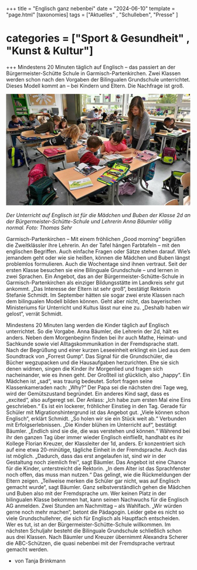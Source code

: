 +++
title = "Englisch ganz nebenbei"
date = "2024-06-10"
template = "page.html"
[taxonomies]
tags = ["Aktuelles" , "Schulleben", "Presse" ]
# categories = ["Sport & Gesundheit" , "Kunst & Kultur"]
+++
Mindestens 20 Minuten täglich auf Englisch – das passiert an der Bürgermeister-Schütte Schule in Garmisch-Partenkirchen. Zwei Klassen werden schon nach den Vorgaben der Bilingualen Grundschule unterrichtet. Dieses Modell kommt an – bei Kindern und Eltern. Die Nachfrage ist groß.

<!-- more -->

![Englisch](images/foto.jpg)

*Der Unterricht auf Englisch ist für die Mädchen und Buben der Klasse 2d an der Bürgermeister-Schütte-Schule und Lehrerin Anna Bäumler völlig normal. Foto: Thomas Sehr*


Garmisch-Partenkirchen – Mit einem fröhlichen „Good morning“ begrüßen die Zweitklässler ihre Lehrerin. An der Tafel hängen Farbtafeln – mit den englischen Begriffen. Auch einfache Fragen oder Sätze stehen darauf. Wie’s jemandem geht oder wie sie heißen, können die Mädchen und Buben längst problemlos formulieren. Auch die Wochentage sind ihnen vertraut. Seit der ersten Klasse besuchen sie eine Bilinguale Grundschule – und lernen in zwei Sprachen. Ein Angebot, das an der Bürgermeister-Schütte-Schule in Garmisch-Partenkirchen als einziger Bildungsstätte im Landkreis sehr gut ankommt. „Das Interesse der Eltern ist sehr groß“, bestätigt Rektorin Stefanie Schmidt. Im September hätten sie sogar zwei erste Klassen nach dem bilingualen Modell bilden können. Geht aber nicht, das bayerischen Ministeriums für Unterricht und Kultus lässt nur eine zu. „Deshalb haben wir gelost“, verrät Schmidt.

Mindestens 20 Minuten lang werden die Kinder täglich auf Englisch unterrichtet. So die Vorgabe. Anna Bäumler, die Lehrerin der 2d, hält es anders. Neben dem Morgenbeginn finden bei ihr auch Mathe, Heimat- und Sachkunde sowie viel Alltagskommunikation in der Fremdsprache statt. Nach der Begrüßung und einer kurzen Leseeinheit erklingt ein Lied aus dem Soundtrack von „Forrest Gump“. Das Signal für die Grundschüler, die Bücher wegzupacken und die Hausaufgaben herzurichten. Ehe sie sich denen widmen, singen die Kinder ihr Morgenlied und fragen sich nacheinander, wie es ihnen geht. Der Großteil ist glücklich, also „happy“. Ein Mädchen ist „sad“, was traurig bedeutet. Sofort fragen seine Klassenkameraden nach: „Why?“ Der Papa sei die nächsten drei Tage weg, wird der Gemütszustand begründet. Ein anderes Kind sagt, dass es „excited“, also aufgeregt sei. Der Anlass: „Ich habe zum ersten Mal eine Eins geschrieben.“ Es ist ein lockerer, fröhlicher Einstieg in den Tag.
Gerade für Schüler mit Migrationshintergrund ist das Angebot gut. „Viele können schon Englisch“, erklärt Schmidt. „So holen wir sie ein Stück weit ab.“ Verbunden mit Erfolgserlebnissen. „Die Kinder blühen im Unterricht auf“, bestätigt Bäumler. „Endlich sind sie die, die was verstehen und können.“
Während bei ihr den ganzen Tag über immer wieder Englisch einfließt, handhabt es ihr Kollege Florian Kreuzer, der Klassleiter der 1d, anders. Er konzentriert sich auf eine etwa 20-minütige, tägliche Einheit in der Fremdsprache. Auch das ist möglich. „Dadurch, dass das erst angelaufen ist, sind wir in der Gestaltung noch ziemlich frei“, sagt Bäumler.
Das Angebot ist eine Chance für die Kinder, unterstreicht die Rektorin. „In dem Alter ist das Sprachfenster noch offen, das muss man nutzen.“ Das gelingt, wie die Rückmeldungen der Eltern zeigen. „Teilweise merken die Schüler gar nicht, was auf Englisch gemacht wurde“, sagt Bäumler. Ganz selbstverständlich gehen die Mädchen und Buben also mit der Fremdsprache um.
Wer keinen Platz in der bilingualen Klasse bekommen hat, kann seinen Nachwuchs für die Englisch AG anmelden. Zwei Stunden am Nachmittag – als Wahlfach. „Wir würden gerne noch mehr machen“, betont die Pädagogin. Leider gebe es nicht so viele Grundschullehrer, die sich für Englisch als Hauptfach entscheiden. Wer es tut, ist an der Bürgermeister-Schütte-Schule willkommen.
Im nächsten Schuljahr besteht die Bilinguale Grundschule schließlich schon aus drei Klassen. Nach Bäumler und Kreuzer übernimmt Alexandra Scherer die ABC-Schützen, die quasi nebenbei mit der Fremdsprache vertraut gemacht werden.
- von Tanja Brinkmann
